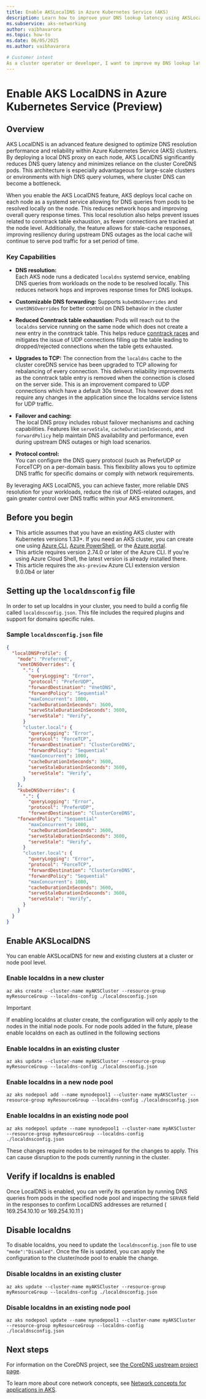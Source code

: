 ```yaml
---
title: Enable AKSLocalDNS in Azure Kubernetes Service (AKS)
description: Learn how to improve your DNS lookup latency using AKSLocalDNS, enabling and modifying the endpoints as required by your application
ms.subservice: aks-networking
author: vaibhavarora
ms.topic: how-to
ms.date: 06/05/2025
ms.author: vaibhavarora

# Customer intent
As a cluster operator or developer, I want to improve my DNS lookup latency and CoreDNS reliability.
---
```


# Enable AKS LocalDNS in Azure Kubernetes Service (Preview)

## Overview

AKS LocalDNS is an advanced feature designed to optimize DNS resolution performance and reliability within Azure Kubernetes Service (AKS) clusters. By deploying a local DNS proxy on each node, AKS LocalDNS significantly reduces DNS query latency and minimizes reliance on the cluster CoreDNS pods. This architecture is especially advantageous for large-scale clusters or environments with high DNS query volumes, where cluster DNS can become a bottleneck.

When you enable the AKS LocalDNS feature, AKS deploys local cache on each node as a systemd service allowing for DNS queries from pods to be resolved locally on the node. This reduces network hops and improving overall query response times. This local resolution also helps prevent issues related to conntrack table exhaustion, as fewer connections are tracked at the node level. Additionally, the feature allows for stale-cache responses, improving resiliency during upstream DNS outages as the local cache will continue to serve pod traffic for a set period of time. 

### Key Capabilities

- **DNS resolution:**  
    Each AKS node runs a dedicated `localdns` systemd service, enabling DNS queries from workloads on the node to be resolved locally. This reduces network hops and improves response times for DNS lookups.

- **Customizable DNS forwarding:**
    Supports `kubeDNSOverrides` and `vnetDNSOverrides` for better control on DNS behavior in the cluster

- **Reduced Conntrack table exhaustion:**
    Pods will reach out to the `localdns` service running on the same node which does not create a new entry in the conntrack table. This helps reduce [conntrack races](https://github.com/kubernetes/kubernetes/issues/56903) and mitigates the issue of UDP connections filling up the table leading to dropped/rejected connections when the table gets exhausted.

- **Upgrades to TCP:**
    The connection from the `localdns` cache to the cluster coreDNS service has been upgraded to TCP allowing for rebalancing of every connection. This delivers reliability improvements as the conntrack table entry is removed when the connection is closed on the server side. This is an improvement compared to UDP connections which have a default 30s timeout. This however does not require any changes in the application since the localdns service listens for UDP traffic.

- **Failover and caching:**  
    The local DNS proxy includes robust failover mechanisms and caching capabilities. Features like `serveStale`, `cacheDurationInSeconds`, and `forwardPolicy` help maintain DNS availability and performance, even during upstream DNS outages or high load scenarios.

- **Protocol control:**  
    You can configure the DNS query protocol (such as PreferUDP or ForceTCP) on a per-domain basis. This flexibility allows you to optimize DNS traffic for specific domains or comply with network requirements.

By leveraging AKS LocalDNS, you can achieve faster, more reliable DNS resolution for your workloads, reduce the risk of DNS-related outages, and gain greater control over DNS traffic within your AKS environment.

## Before you begin
* This article assumes that you have an existing AKS cluster with Kubernetes versions 1.33+. If you need an AKS cluster, you can create one using [Azure CLI][aks-quickstart-cli], [Azure PowerShell][aks-quickstart-powershell], or the [Azure portal][aks-quickstart-portal].
* This article requires version 2.74.0 or later of the Azure CLI. If you're using Azure Cloud Shell, the latest version is already installed there.
* This article requires the `aks-preview` Azure CLI extension version 9.0.0b4 or later

## Setting up the `localdnsconfig` file
In order to set up localdns in your cluster, you need to build a config file called `localdnsconfig.json`. This file includes the required plugins and support for domains specific rules. 
### Sample `localdnsconfig.json` file
```json
{
  "localDNSProfile": {
    "mode": "Preferred",
    "vnetDNSOverrides": {
      ".": {
        "queryLogging": "Error",
        "protocol": "PreferUDP",
        "forwardDestination": "VnetDNS",
        "forwardPolicy": "Sequential"
        "maxConcurrent": 1000,
        "cacheDurationInSeconds": 3600,
        "serveStaleDurationInSeconds": 3600,
        "serveStale": "Verify",
      }
      "cluster.local": {
        "queryLogging": "Error",
        "protocol": "ForceTCP",
        "forwardDestination": "ClusterCoreDNS",
        "forwardPolicy": "Sequential"
        "maxConcurrent": 1000,
        "cacheDurationInSeconds": 3600,
        "serveStaleDurationInSeconds": 3600,
        "serveStale": "Verify",
      }
    },
    "kubeDNSOverrides": {
      ".": {
        "queryLogging": "Error",
        "protocol": "PreferUDP",
        "forwardDestination": "ClusterCoreDNS",
	"forwardPolicy": "Sequential"
        "maxConcurrent": 1000,
        "cacheDurationInSeconds": 3600,
        "serveStaleDurationInSeconds": 3600,
        "serveStale": "Verify",
      }
      "cluster.local": {
        "queryLogging": "Error",
        "protocol": "ForceTCP",
        "forwardDestination": "ClusterCoreDNS",
        "forwardPolicy": "Sequential"
        "maxConcurrent": 1000,
        "cacheDurationInSeconds": 3600,
        "serveStaleDurationInSeconds": 3600,
        "serveStale": "Verify",
      }
    }
  }
}
```


## Enable AKSLocalDNS
You can enable AKSLocalDNS for new and existing clusters at a cluster or node pool level.

### Enable localdns in a new cluster

```console
az aks create --cluster-name myAKSCluster --resource-group myResourceGroup --localdns-config ./localdnsconfig.json
 ```

> [!IMPORTANT]
> If enabling localdns at cluster create, the configuration will only apply to the nodes in the initial node pools. For node pools added in the future, please enable localdns on each as outlined in the following sections

### Enable localdns in an existing cluster

```console
az aks update --cluster-name myAKSCluster --resource-group myResourceGroup --localdns-config ./localdnsconfig.json
```
     
### Enable localdns in a new node pool

```console
az aks nodepool add --name mynodepool1 --cluster-name myAKSCluster --resource-group myResourceGroup --localdns-config ./localdnsconfig.json
```
     
### Enable localdns in an existing node pool

```console
az aks nodepool update --name mynodepool1 --cluster-name myAKSCluster --resource-group myResourceGroup --localdns-config ./localdnsconfig.json
```

These changes require nodes to be reimaged for the changes to apply. This can cause disruption to the pods currently running in the cluster.

## Verify if localdns is enabled
Once LocalDNS is enabled, you can verify its operation by running DNS queries from pods in the specified node pool and inspecting the `SERVER` field in the responses to confirm LocalDNS addresses are returned ( 169.254.10.10 or 169.254.10.11 )

## Disable localdns
To disable localdns, you need to update the `localdnsconfig.json` file to use `"mode":"Disabled"`. Once the file is updated, you can apply the configuration to the cluster/node pool to enable the change.

### Disable localdns in an existing cluster

```console
az aks update --cluster-name myAKSCluster --resource-group myResourceGroup --localdns-config ./localdnsconfig.json
```

### Disable localdns in an existing node pool

```console
az aks nodepool update --name mynodepool1 --cluster-name myAKSCluster --resource-group myResourceGroup --localdns-config ./localdnsconfig.json
```

## Next steps
For information on the CoreDNS project, see [the CoreDNS upstream project page][coredns].

To learn more about core network concepts, see [Network concepts for applications in AKS][concepts-network].

<!-- LINKS - external -->
[coredns]: https://coredns.io/
[corednsk8s]: https://kubernetes.io/docs/tasks/administer-cluster/dns-custom-nameservers/#coredns
[kubectl-apply]: https://kubernetes.io/docs/reference/generated/kubectl/kubectl-commands#apply
[kubectl-get]: https://kubernetes.io/docs/reference/generated/kubectl/kubectl-commands#get
[kubectl-rollout]: https://kubernetes.io/docs/reference/generated/kubectl/kubectl-commands#rollout
[coredns hosts]: https://coredns.io/plugins/hosts/
[coredns-troubleshooting]: https://kubernetes.io/docs/tasks/administer-cluster/dns-debugging-resolution/
[cluster-proportional-autoscaler]: https://github.com/kubernetes-sigs/cluster-proportional-autoscaler
[cluster-proportional-autoscaler-control-patterns]: https://github.com/kubernetes-sigs/cluster-proportional-autoscaler#control-patterns-and-configmap-formats

<!-- LINKS - internal -->
[concepts-network]: concepts-network.md
[aks-quickstart-cli]: ./learn/quick-kubernetes-deploy-cli.md
[aks-quickstart-portal]: ./learn/quick-kubernetes-deploy-portal.md
[aks-quickstart-powershell]: ./learn/quick-kubernetes-deploy-powershell.md